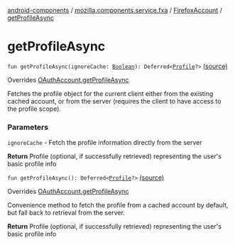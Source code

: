 [android-components](../../index.md) / [mozilla.components.service.fxa](../index.md) / [FirefoxAccount](index.md) / [getProfileAsync](./get-profile-async.md)

# getProfileAsync

`fun getProfileAsync(ignoreCache: `[`Boolean`](https://kotlinlang.org/api/latest/jvm/stdlib/kotlin/-boolean/index.html)`): Deferred<`[`Profile`](../../mozilla.components.concept.sync/-profile/index.md)`?>` [(source)](https://github.com/mozilla-mobile/android-components/blob/master/components/service/firefox-accounts/src/main/java/mozilla/components/service/fxa/FirefoxAccount.kt#L130)

Overrides [OAuthAccount.getProfileAsync](../../mozilla.components.concept.sync/-o-auth-account/get-profile-async.md)

Fetches the profile object for the current client either from the existing cached account,
or from the server (requires the client to have access to the profile scope).

### Parameters

`ignoreCache` - Fetch the profile information directly from the server

**Return**
Profile (optional, if successfully retrieved) representing the user's basic profile info

`fun getProfileAsync(): Deferred<`[`Profile`](../../mozilla.components.concept.sync/-profile/index.md)`?>` [(source)](https://github.com/mozilla-mobile/android-components/blob/master/components/service/firefox-accounts/src/main/java/mozilla/components/service/fxa/FirefoxAccount.kt#L152)

Overrides [OAuthAccount.getProfileAsync](../../mozilla.components.concept.sync/-o-auth-account/get-profile-async.md)

Convenience method to fetch the profile from a cached account by default, but fall back
to retrieval from the server.

**Return**
Profile (optional, if successfully retrieved) representing the user's basic profile info

